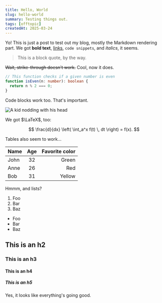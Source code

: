 ```yaml
---
title: Hello, World
slug: hello-world
summary: Testing things out.
tags: [offtopic]
createdAt: 2025-03-24
---
```


Yo! This is just a post to test out my blog, mostly the Markdown rendering part. We got **bold text**, [links](https://www.youtube.com/watch?v=dQw4w9WgXcQ), `code snippets`, and _italics_, it seems.

> This is a block quote, by the way.

~~Wait, strike-through doesn't work.~~ Cool, now it does.

```typescript
// This function checks if a given number is even
function isEven(n: number): boolean {
  return n % 2 === 0;
}
```

Code blocks work too. That's important.

![A kid nodding with his head](/assets/posts/thumbs_up.gif "This is a caption.")

We got $\LaTeX$, too:

$$
\frac{d}{dx} \left( \int_a^x f(t) \, dt \right) = f(x).
$$

Tables also seem to work...

| Name | Age | Favorite color |
| :--- | :-: | -------------: |
| John | 32  |          Green |
| Anne | 26  |            Red |
| Bob  | 31  |         Yellow |

Hmmm, and lists?

1. Foo
2. Bar
3. Baz

- Foo
- Bar
- Baz

## This is an h2

### This is an h3

#### This is an h4

##### This is an h5

Yes, it looks like everything's going good.
